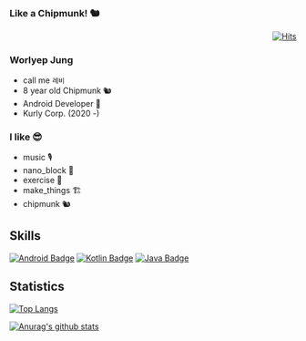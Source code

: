 ### Like a Chipmunk! 🐿️

 <div align=right>  
  
  [![Hits](https://hits.seeyoufarm.com/api/count/incr/badge.svg?url=https%3A%2F%2Fgithub.com%2FWorlyep)](https://hits.seeyoufarm.com)
  
  </div>
  
### Worlyep Jung 
- call me `례비`
- 8 year old Chipmunk 🐿️
- Android Developer 👾
- Kurly Corp. (2020 -)

### I like 😎
- music 🎙️
- nano_block 🧱
- exercise 🥊
- make_things 🏗️
- chipmunk 🐿️

## Skills
[![Android Badge](https://img.shields.io/badge/Andorid-33DE84?style=flat-square&logoColor=white)](https://developer.android.com/?hl=ko) [![Kotlin Badge](https://img.shields.io/badge/Kotlin-0095D5?style=flat-square&logo=Kotlin&logoColor=white)](https://kotlinlang.org/) [![Java Badge](https://img.shields.io/badge/Java-FF0000?style=flat-square&logo=Java&logoColor=white)](https://www.java.com/ko/)

## Statistics
[![Top Langs](https://github-readme-stats.vercel.app/api/top-langs/?username=worlyep&layout=compact&theme=onedark)](https://github.com/anuraghazra/github-readme-stats)

 [![Anurag's github stats](https://github-readme-stats.vercel.app/api?username=worlyep&theme=onedark)](https://github.com/anuraghazra/github-readme-stats)

<!---
Worlyep/Worlyep is a ✨ special ✨ repository because its `README.md` (this file) appears on your GitHub profile.
You can click the Preview link to take a look at your changes.
--->
